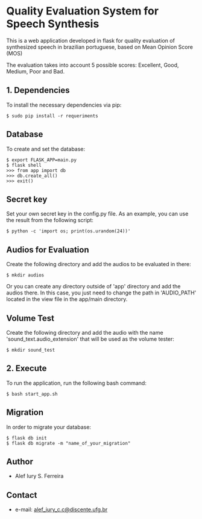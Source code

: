 # Quality Evaluation System for Speech Synthesis

This is a web application developed in flask for quality evaluation of synthesized speech in brazilian portuguese, based on Mean Opinion Score (MOS)

The evaluation takes into account 5 possible scores: Excellent, Good, Medium, Poor and Bad.

## 1. Dependencies

To install the necessary dependencies via pip:

```
$ sudo pip install -r requeriments
```

## Database

To create and set the database:

```
$ export FLASK_APP=main.py
$ flask shell
>>> from app import db
>>> db.create_all()
>>> exit()
```

## Secret key

Set your own secret key in the config.py file. As an example, you can use the result from the following script:

```
$ python -c 'import os; print(os.urandom(24))'
```

## Audios for Evaluation

Create the following directory and add the audios to be evaluated in there:

```
$ mkdir audios
```

Or you can create any directory outside of 'app' directory and add the audios there. In this case, you
just need to change the path in 'AUDIO_PATH' located in the view file in the app/main directory.

## Volume Test

Create the following directory and add the audio with the name 'sound_text.audio_extension' that will be used as the volume tester:

```
$ mkdir sound_test
```

## 2. Execute

To run the application, run the following bash command:

```
$ bash start_app.sh
```

## Migration

In order to migrate your database:

```
$ flask db init
$ flask db migrate -m "name_of_your_migration"
```

## Author

- Alef Iury S. Ferreira

## Contact

- e-mail: alef_iury_c.c@discente.ufg.br
